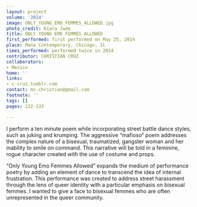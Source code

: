 ```yaml
---
layout: project
volume: '2014'
image: ONLY_YOUNG_EMO_FEMMES_ALLOWED.jpg
photo_credit: Kiara Jade
title: ONLY YOUNG EMO FEMMES ALLOWED
first_performed: first performed on May 25, 2014
place: Mana Contemporary, Chicago, IL
times_performed: performed twice in 2014
contributor: CHRISTIAN CRUZ
collaborators:
- Mexico
home: ''
links:
- c-cruz.tumblr.com
contact: ms.christian@gmail.com
footnote: ''
tags: []
pages: 132-133

---
```


I perform a ten minute poem while incorporating street battle dance styles, such as juking and krumping. The aggressive “mafioso” poem addresses the complex nature of a bisexual, traumatized, gangster woman and her inability to smile on command. This narrative will be told in a feminine, rogue character created with the use of costume and props.

“Only Young Emo Femmes Allowed” expands the medium of performance poetry by adding an element of dance to transcend the idea of internal frustration. This performance was created to address street harassment through the lens of queer identity with a particular emphasis on bisexual femmes. I wanted to give a face to bisexual femmes who are often unrepresented in the queer community.
